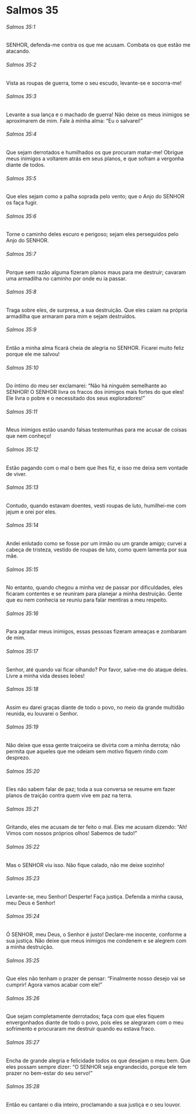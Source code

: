 # Salmos 35

###### Salmos 35:1

SENHOR, defenda-me contra os que me acusam. Combata os que estão me atacando.

###### Salmos 35:2

Vista as roupas de guerra, tome o seu escudo, levante-se e socorra-me!

###### Salmos 35:3

Levante a sua lança e o machado de guerra! Não deixe os meus inimigos se aproximarem de mim. Fale à minha alma: “Eu o salvarei!”

###### Salmos 35:4

Que sejam derrotados e humilhados os que procuram matar-me! Obrigue meus inimigos a voltarem atrás em seus planos, e que sofram a vergonha diante de todos.

###### Salmos 35:5

Que eles sejam como a palha soprada pelo vento; que o Anjo do SENHOR os faça fugir.

###### Salmos 35:6

Torne o caminho deles escuro e perigoso; sejam eles perseguidos pelo Anjo do SENHOR.

###### Salmos 35:7

Porque sem razão alguma fizeram planos maus para me destruir; cavaram uma armadilha no caminho por onde eu ia passar.

###### Salmos 35:8

Traga sobre eles, de surpresa, a sua destruição. Que eles caiam na própria armadilha que armaram para mim e sejam destruídos.

###### Salmos 35:9

Então a minha alma ficará cheia de alegria no SENHOR. Ficarei muito feliz porque ele me salvou!

###### Salmos 35:10

Do íntimo do meu ser exclamarei: “Não há ninguém semelhante ao SENHOR! O SENHOR livra os fracos dos inimigos mais fortes do que eles! Ele livra o pobre e o necessitado dos seus exploradores!”

###### Salmos 35:11

Meus inimigos estão usando falsas testemunhas para me acusar de coisas que nem conheço!

###### Salmos 35:12

Estão pagando com o mal o bem que lhes fiz, e isso me deixa sem vontade de viver.

###### Salmos 35:13

Contudo, quando estavam doentes, vesti roupas de luto, humilhei-me com jejum e orei por eles.

###### Salmos 35:14

Andei enlutado como se fosse por um irmão ou um grande amigo; curvei a cabeça de tristeza, vestido de roupas de luto, como quem lamenta por sua mãe.

###### Salmos 35:15

No entanto, quando chegou a minha vez de passar por dificuldades, eles ficaram contentes e se reuniram para planejar a minha destruição. Gente que eu nem conhecia se reuniu para falar mentiras a meu respeito.

###### Salmos 35:16

Para agradar meus inimigos, essas pessoas fizeram ameaças e zombaram de mim.

###### Salmos 35:17

Senhor, até quando vai ficar olhando? Por favor, salve-me do ataque deles. Livre a minha vida desses leões!

###### Salmos 35:18

Assim eu darei graças diante de todo o povo, no meio da grande multidão reunida, eu louvarei o Senhor.

###### Salmos 35:19

Não deixe que essa gente traiçoeira se divirta com a minha derrota; não permita que aqueles que me odeiam sem motivo fiquem rindo com desprezo.

###### Salmos 35:20

Eles não sabem falar de paz; toda a sua conversa se resume em fazer planos de traição contra quem vive em paz na terra.

###### Salmos 35:21

Gritando, eles me acusam de ter feito o mal. Eles me acusam dizendo: “Ah! Vimos com nossos próprios olhos! Sabemos de tudo!”

###### Salmos 35:22

Mas o SENHOR viu isso. Não fique calado, não me deixe sozinho!

###### Salmos 35:23

Levante-se, meu Senhor! Desperte! Faça justiça. Defenda a minha causa, meu Deus e Senhor!

###### Salmos 35:24

Ó SENHOR, meu Deus, o Senhor é justo! Declare-me inocente, conforme a sua justiça. Não deixe que meus inimigos me condenem e se alegrem com a minha destruição.

###### Salmos 35:25

Que eles não tenham o prazer de pensar: “Finalmente nosso desejo vai se cumprir! Agora vamos acabar com ele!”

###### Salmos 35:26

Que sejam completamente derrotados; faça com que eles fiquem envergonhados diante de todo o povo, pois eles se alegraram com o meu sofrimento e procuraram me destruir quando eu estava fraco.

###### Salmos 35:27

Encha de grande alegria e felicidade todos os que desejam o meu bem. Que eles possam sempre dizer: “O SENHOR seja engrandecido, porque ele tem prazer no bem-estar do seu servo!”

###### Salmos 35:28

Então eu cantarei o dia inteiro, proclamando a sua justiça e o seu louvor.

